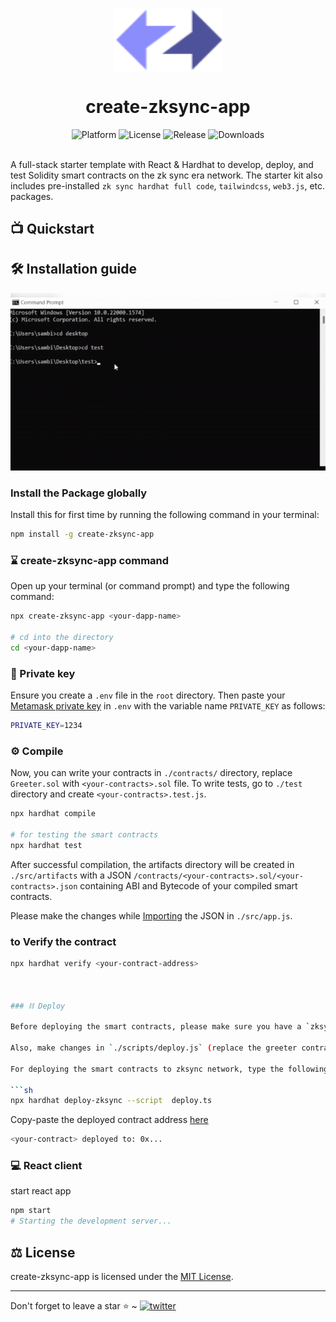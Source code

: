 <p align="center">
    <img align="center" src="./src/logo.svg" width="175"></img>
</p>

<h1 align="center">create-zksync-app</h1>

<div align="center">
    <img src="https://img.shields.io/badge/platform-zksync-blue.svg?style=flat-square" alt="Platform">
    <img src="https://img.shields.io/github/license/sambitsargam/create-zksync-app?color=orange&style=flat-square" alt="License">
    <img src="https://img.shields.io/github/v/release/sambitsargam/create-zksync-app?color=blue&style=flat-square" alt="Release">
    <img src="https://img.shields.io/npm/dw/create-zksync-app?style=flat-square" alt="Downloads">
</div><br>

A full-stack starter template with React & Hardhat to develop, deploy, and test Solidity smart contracts on the zk sync era network. The starter kit also includes pre-installed `zk sync hardhat full code`, `tailwindcss`, `web3.js`, etc. packages.


## 📺 Quickstart

<div align="center">
</div>

## 🛠️ Installation guide

<img src="./demo.gif" alt="demo video"/>

### Install the Package globally
Install this for first time by running the following command in your terminal:

```sh
npm install -g create-zksync-app
```

### ⌛️ create-zksync-app command

Open up your terminal (or command prompt) and type the following command:

```sh
npx create-zksync-app <your-dapp-name>

# cd into the directory
cd <your-dapp-name>
```

### 🔑 Private key

Ensure you create a `.env` file in the `root` directory. Then paste your [Metamask private key](https://metamask.zendesk.com/hc/en-us/articles/360015289632-How-to-export-an-account-s-private-key) in `.env` with the variable name `PRIVATE_KEY` as follows:

```sh
PRIVATE_KEY=1234
```

### ⚙️ Compile

Now, you can write your contracts in `./contracts/` directory, replace `Greeter.sol` with `<your-contracts>.sol` file. To write tests, go to `./test` directory and create `<your-contracts>.test.js`.

```sh
npx hardhat compile

# for testing the smart contracts
npx hardhat test
```

After successful compilation, the artifacts directory will be created in `./src/artifacts` with a JSON `/contracts/<your-contracts>.sol/<your-contracts>.json` containing ABI and Bytecode of your compiled smart contracts.

Please make the changes while [Importing](https://github.com/sambitsargam/create-zksync-app/blob/main/src/App.js#L8) the JSON in `./src/app.js`.

### to Verify the contract 
```sh
npx hardhat verify <your-contract-address>



### ⛓️ Deploy

Before deploying the smart contracts, please make sure you have a `zksync testnet` in your Metamask wallet with sufficient funds, follow this [quickstart](https://era.zksync.io/docs/) guide if you do not have one.

Also, make changes in `./scripts/deploy.js` (replace the greeter contract name with `<your-contract-name>`).

For deploying the smart contracts to zksync network, type the following command:

```sh
npx hardhat deploy-zksync --script  deploy.ts
```

Copy-paste the deployed contract address [here](https://github.com/sambitsargam/create-zksync-app/blob/main/src/App.js#L31)

```sh
<your-contract> deployed to: 0x...
```

### 💻 React client

start react app

```sh
npm start
# Starting the development server...
```


## ⚖️ License

create-zksync-app is licensed under the [MIT License](https://github.com/sambitsargam/create-zksync-app/blob/main/LICENSE).

<hr>
Don't forget to leave a star ⭐️ ~ <a href="https://twitter.com/sambitsargam" target="_blank"><img src="https://img.shields.io/twitter/follow/sambitsargam?style=social" alt="twitter" /></a>
